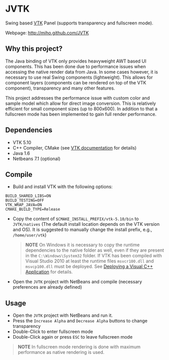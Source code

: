 JVTK
====

Swing based [VTK](http://www.vtk.org/) Panel (supports transparency and fullscreen mode).

Webpage: http://miho.github.com/JVTK

## Why this project?

The Java binding of VTK only provides heavyweight AWT based UI components. This has been done due to performance
issues when accessing the native render data from Java. In some cases however, it is necessary to use real Swing components
(lightweight). This allows for component layers (components can be rendered on top of the VTK component),
transparency and many other features.

This project addresses the performance issue with custom color and sample model which allow for direct image conversion.
This is relatively efficient for small component sizes (up to 800x600). In addition to that a fullscreen mode has been implemented to gain full render performance.

## Dependencies

- VTK 5.10
- C++ Compiler, CMake (see [VTK documentation](http://www.vtk.org/Wiki/VTK#Building_VTK) for details)
- Java 1.6
- Netbeans 7.1 (optional)

## Compile

- Build and install VTK with the following options:

```
BUILD_SHARED_LIBS=ON
BUILD_TESTING=OFF
VTK_WRAP_JAVA=ON
CMAKE_BUILD_TYPE=Release
```

- Copy the content of `$CMAKE_INSTALL_PREFIX/vtk-5.10/bin` to `JVTK/natives` (The default install location depends
  on the VTK version and OS). It is suggested to manually change the install prefix, e.g., `/home/user/vtk`)
  > **NOTE**
  > On Windows it is necessary to copy the runtime dependencies to the native folder as well, even if they are
  > present in the `C:\Windows\System32` folder. If VTK has been compiled with Visual Studio 2010 at least the
  > runtime files `msvcr100.dll` and `msvcp100.dll` must be deployed.
  > See [Deploying a Visual C++ Application](http://msdn.microsoft.com/en-us/library/dd293565.aspx) for details.

- Open the `JVTK` project with NetBeans and compile (necessary preferences are already defined)


## Usage

- Open the `JVTK` project with NetBeans and run it.
- Press the `Increase Alpha` and `Decrease Alpha` buttons to change transparency
- Double-Click to enter fullscreen mode
- Double-Click again or press `ESC` to leave fullscreen mode

> **NOTE**
> In fullscreen mode rendering is done with maximum performance as native rendering is used.